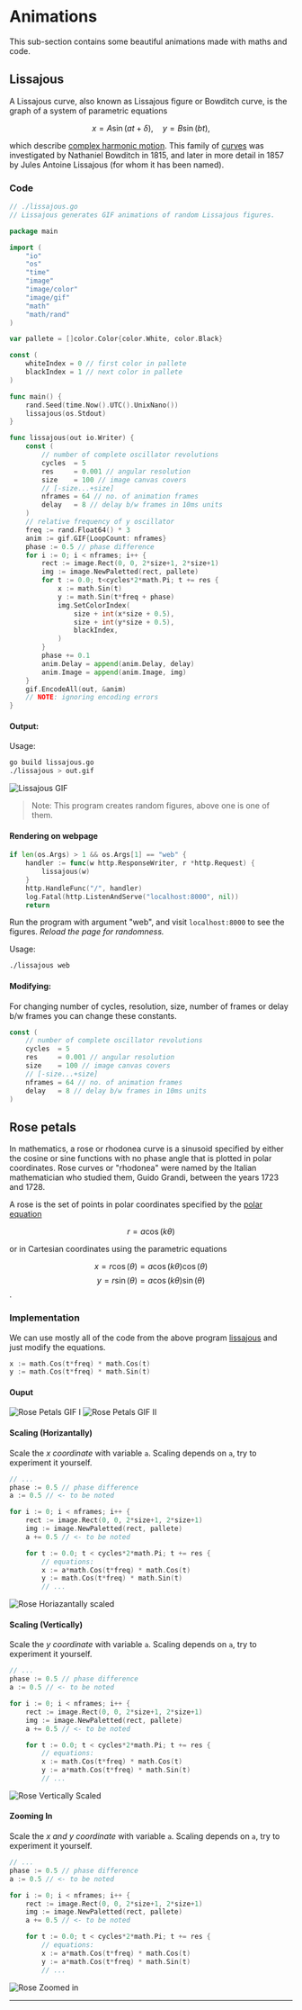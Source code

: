 # Animations

This sub-section contains some beautiful animations made with maths and code.

## Lissajous

A Lissajous curve, also known as Lissajous figure or Bowditch curve, is the graph of a system of parametric equations

$${\displaystyle x=A\sin(at+\delta ),\quad y=B\sin(bt),}$$

which describe [complex harmonic motion](https://en.m.wikipedia.org/wiki/Complex_harmonic_motion). This family of [curves](https://en.m.wikipedia.org/wiki/Curve) was investigated by Nathaniel Bowditch in 1815, and later in more detail in 1857 by Jules Antoine Lissajous (for whom it has been named).

### Code

```go
// ./lissajous.go
// Lissajous generates GIF animations of random Lissajous figures.

package main

import (
    "io"
    "os"
    "time"
    "image"
    "image/color"
    "image/gif"
    "math"
    "math/rand"
)

var pallete = []color.Color{color.White, color.Black}

const (
    whiteIndex = 0 // first color in pallete
    blackIndex = 1 // next color in pallete
)

func main() {
    rand.Seed(time.Now().UTC().UnixNano())
    lissajous(os.Stdout)
}

func lissajous(out io.Writer) {
    const (
        // number of complete oscillator revolutions
        cycles  = 5
        res     = 0.001 // angular resolution
        size    = 100 // image canvas covers
        // [-size...+size]
        nframes = 64 // no. of animation frames
        delay   = 8 // delay b/w frames in 10ms units
    )
    // relative frequency of y oscillator
    freq := rand.Float64() * 3 
    anim := gif.GIF{LoopCount: nframes}
    phase := 0.5 // phase difference
    for i := 0; i < nframes; i++ {
        rect := image.Rect(0, 0, 2*size+1, 2*size+1)
        img := image.NewPaletted(rect, pallete)
        for t := 0.0; t<cycles*2*math.Pi; t += res {
            x := math.Sin(t)
            y := math.Sin(t*freq + phase)
            img.SetColorIndex(
                size + int(x*size + 0.5),
                size + int(y*size + 0.5),
                blackIndex,   
            )
        }
        phase += 0.1
        anim.Delay = append(anim.Delay, delay)
        anim.Image = append(anim.Image, img)
    }
    gif.EncodeAll(out, &anim)
    // NOTE: ignoring encoding errors
}
```

#### Output:

Usage:
```bash
go build lissajous.go
./lissajous > out.gif
```

![Lissajous GIF](output/lissajous_out.gif)
> Note: This program creates random figures, above one is one of them.

#### Rendering on webpage

```go
if len(os.Args) > 1 && os.Args[1] == "web" {
	handler := func(w http.ResponseWriter, r *http.Request) {
		lissajous(w)
	}
	http.HandleFunc("/", handler)
	log.Fatal(http.ListenAndServe("localhost:8000", nil))
	return
```
Run the program with argument "web", and visit
`localhost:8000` to see the figures. *Reload the page for randomness.*

Usage:
```bash
./lissajous web
```

#### Modifying:

For changing number of cycles, resolution, size, number of frames or delay b/w frames you can change these constants.
```go
const (
    // number of complete oscillator revolutions
    cycles  = 5
    res     = 0.001 // angular resolution
    size    = 100 // image canvas covers
    // [-size...+size]
    nframes = 64 // no. of animation frames
    delay   = 8 // delay b/w frames in 10ms units
)
```

## Rose petals

In mathematics, a rose or rhodonea curve is a sinusoid specified by either the cosine or sine functions with no phase angle that is plotted in polar coordinates. Rose curves or "rhodonea" were named by the Italian mathematician who studied them, Guido Grandi, between the years 1723 and 1728.

A rose is the set of points in polar coordinates specified by the [polar equation](https://en.m.wikipedia.org/wiki/Polar_equation)

$${\displaystyle r=a\cos(k\theta )}$$

or in Cartesian coordinates using the parametric equations

$${\displaystyle x=r\cos(\theta )=a\cos(k\theta )\cos(\theta )}$$
$${\displaystyle y=r\sin(\theta )=a\cos(k\theta )\sin(\theta )}$$.

### Implementation

We can use mostly all of the code from the above program [lissajous](#lissajous) and just modify the equations.

```go
x := math.Cos(t*freq) * math.Cos(t)
y := math.Cos(t*freq) * math.Sin(t)
```

#### Ouput

![Rose Petals GIF I](output/rose_out1.gif)
![Rose Petals GIF II](output/rose_out2.gif)

#### Scaling (Horizantally)

Scale the *x coordinate* with variable `a`.
Scaling depends on `a`, try to experiment it yourself.

```go
// ...
phase := 0.5 // phase difference
a := 0.5 // <- to be noted

for i := 0; i < nframes; i++ {
    rect := image.Rect(0, 0, 2*size+1, 2*size+1)
    img := image.NewPaletted(rect, pallete)
    a += 0.5 // <- to be noted

    for t := 0.0; t < cycles*2*math.Pi; t += res {
        // equations:
        x := a*math.Cos(t*freq) * math.Cos(t)
        y := math.Cos(t*freq) * math.Sin(t)
        // ...
```

![Rose Horiazantally scaled](output/rose_horizantal.gif)

#### Scaling (Vertically)

Scale the *y coordinate* with variable `a`.
Scaling depends on `a`, try to experiment it yourself.
```go
// ...
phase := 0.5 // phase difference
a := 0.5 // <- to be noted

for i := 0; i < nframes; i++ {
    rect := image.Rect(0, 0, 2*size+1, 2*size+1)
    img := image.NewPaletted(rect, pallete)
    a += 0.5 // <- to be noted

    for t := 0.0; t < cycles*2*math.Pi; t += res {
        // equations:
        x := math.Cos(t*freq) * math.Cos(t)
        y := a*math.Cos(t*freq) * math.Sin(t)
        // ...
```

![Rose Vertically Scaled](output/rose_vertical.gif)

#### Zooming In

Scale the *x and y coordinate* with variable `a`.
Scaling depends on `a`, try to experiment it yourself.

```go
// ...
phase := 0.5 // phase difference
a := 0.5 // <- to be noted

for i := 0; i < nframes; i++ {
    rect := image.Rect(0, 0, 2*size+1, 2*size+1)
    img := image.NewPaletted(rect, pallete)
    a += 0.5 // <- to be noted

    for t := 0.0; t < cycles*2*math.Pi; t += res {
        // equations:
        x := a*math.Cos(t*freq) * math.Cos(t)
        y := a*math.Cos(t*freq) * math.Sin(t)
        // ...
```

![Rose Zoomed in](output/rose_zoomed.gif)

---
